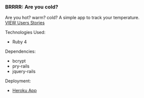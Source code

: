 ### BRRRR: Are you cold?

Are you hot? warm? cold? A simple app to track your temperature.  
[VIEW Users Stories](users_stories.md)

Technologies Used:
- Ruby 4

Dependencies:
- bcrypt
- pry-rails
- jquery-rails

Deployment:
- [Heroku App]()







<!-- == README

This README would normally document whatever steps are necessary to get the
application up and running.

Things you may want to cover:

* Ruby version

* System dependencies

* Configuration

* Database creation

* Database initialization

* How to run the test suite

* Services (job queues, cache servers, search engines, etc.)

* Deployment instructions

* ...


Please feel free to use a different markup language if you do not plan to run
<tt>rake doc:app</tt>. -->

